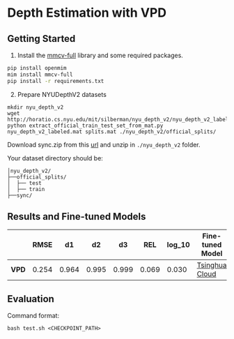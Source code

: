 # Depth Estimation with VPD
## Getting Started  

1. Install the [mmcv-full](https://github.com/open-mmlab/mmcv) library and some required packages.

```bash
pip install openmim
mim install mmcv-full
pip install -r requirements.txt
```

2. Prepare NYUDepthV2 datasets

```
mkdir nyu_depth_v2
wget http://horatio.cs.nyu.edu/mit/silberman/nyu_depth_v2/nyu_depth_v2_labeled.mat
python extract_official_train_test_set_from_mat.py nyu_depth_v2_labeled.mat splits.mat ./nyu_depth_v2/official_splits/
```

Download sync.zip from this [url](https://drive.google.com/file/d/1AysroWpfISmm-yRFGBgFTrLy6FjQwvwP/view) and unzip in `./nyu_depth_v2` folder. 

Your dataset directory should be:

```
│nyu_depth_v2/
├──official_splits/
│  ├── test
│  ├── train
├──sync/
```

## Results and Fine-tuned Models

|  | RMSE | d1 | d2 | d3 | REL  | log_10 | Fine-tuned Model |
|-------------------|-------|-------|--------|--------|--------|-------|-------|
| **VPD** | 0.254 | 0.964 | 0.995 | 0.999 | 0.069 | 0.030 |[Tsinghua Cloud](https://cloud.tsinghua.edu.cn/f/7e4adc76cc9b4200ac79/?dl=1) |


## Evaluation
Command format:
```
bash test.sh <CHECKPOINT_PATH>
```